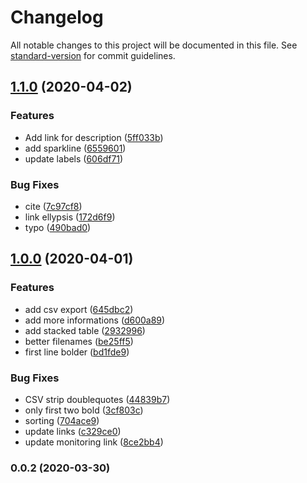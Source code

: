 # Changelog

All notable changes to this project will be documented in this file. See [standard-version](https://github.com/conventional-changelog/standard-version) for commit guidelines.

## [1.1.0](https://github.com/statistikZH/covid19_indikatorenUebersicht/compare/v1.0.0...v1.1.0) (2020-04-02)


### Features

* Add link for description ([5ff033b](https://github.com/statistikZH/covid19_indikatorenUebersicht/commit/5ff033b2c9fea7366d65ef040d4b5a42d9552053))
* add sparkline ([6559601](https://github.com/statistikZH/covid19_indikatorenUebersicht/commit/6559601b3cba3bd48625c92450042559d94629c1))
* update labels ([606df71](https://github.com/statistikZH/covid19_indikatorenUebersicht/commit/606df71a224c38cfb5ef5e91841ac5945a28734d))


### Bug Fixes

* cite ([7c97cf8](https://github.com/statistikZH/covid19_indikatorenUebersicht/commit/7c97cf87cf31f2017d8b31428ab492ab9ac876ad))
* link ellypsis ([172d6f9](https://github.com/statistikZH/covid19_indikatorenUebersicht/commit/172d6f9bd8b398d97c50fc0607386a1d36841dbc))
* typo ([490bad0](https://github.com/statistikZH/covid19_indikatorenUebersicht/commit/490bad0d42fd822e597c333feee5c8a92ae5f892))

## [1.0.0](https://github.com/statistikZH/covid19_indikatorenUebersicht/compare/v0.0.2...v1.0.0) (2020-04-01)


### Features

* add csv export ([645dbc2](https://github.com/statistikZH/covid19_indikatorenUebersicht/commit/645dbc2e9053df35514ffb031e743f301fc336c8))
* add more informations ([d600a89](https://github.com/statistikZH/covid19_indikatorenUebersicht/commit/d600a89fcb3226dfe2b29b3b359e1bc185f0fa73))
* add stacked table ([2932996](https://github.com/statistikZH/covid19_indikatorenUebersicht/commit/29329963773c203300a059934107b616b5bb86b9))
* better filenames ([be25ff5](https://github.com/statistikZH/covid19_indikatorenUebersicht/commit/be25ff520f1e2a60980b92797f7294b1479554e8))
* first line bolder ([bd1fde9](https://github.com/statistikZH/covid19_indikatorenUebersicht/commit/bd1fde9939946bdcb37b8ca9dbae1965655fcbdb))


### Bug Fixes

* CSV strip doublequotes ([44839b7](https://github.com/statistikZH/covid19_indikatorenUebersicht/commit/44839b7a6de0f8d8ee2464f25f9943cd5020012d))
* only first two bold ([3cf803c](https://github.com/statistikZH/covid19_indikatorenUebersicht/commit/3cf803c96bb643b7ecdb8517a04d4f92ed703732))
* sorting ([704ace9](https://github.com/statistikZH/covid19_indikatorenUebersicht/commit/704ace99e8181fb51c122a71cf86cd4da772b557))
* update links ([c329ce0](https://github.com/statistikZH/covid19_indikatorenUebersicht/commit/c329ce0e8f969235e5185182eb58f0aaa19d81a1))
* update monitoring link ([8ce2bb4](https://github.com/statistikZH/covid19_indikatorenUebersicht/commit/8ce2bb41e8e2077c98ccbd5964f8089850bb7ad5))

### 0.0.2 (2020-03-30)

